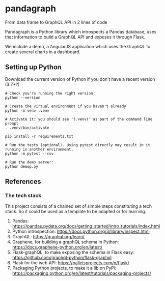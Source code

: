 # pandagraph
From data frame to GraphQL API in 2 lines of code

Pandagraph is a Python library which introspects a Pandas database, uses that information to build 
a GraphQL API and exposes it through Flask.

We include a demo, a AngularJS application which uses the GraphQL to create several charts in a dashboard.

## Setting up Python

Download the current version of Python if you don't have a recent version (3.7+?)

```shell
# Check you're running the right version:
python --version

# Create the virtual environment if you haven't already
python -m venv .venv

# Activate it: you should see '(.venv)' as part of the command line prompt
. .venv/bin/activate

pip install -r requirements.txt

# Run the tests (optional). Using pytest directly may result in it running in another environment.
python -m pytest --cov

# Run the demo server:
python demop.py
```
## References
### The tech stack
This project consists of a chained set of simple steps constituting a tech stack. So it could be used as a template
to be adapted or for learning.
1. Pandas: https://pandas.pydata.org/docs/getting_started/intro_tutorials/index.html
2. Python introspection: https://docs.python.org/3/library/inspect.html
3. GraphQL: https://graphql.org/learn/
4. Graphene, for building a graphQL schema in Python: https://docs.graphene-python.org/en/latest/
5. Flask-graphQL, to make exposing the schema in Flask easy: https://github.com/graphql-python/flask-graphql
6. Flask for the web API: https://palletsprojects.com/p/flask/
7. Packaging Python projects, to make it a lib on PyPi: https://packaging.python.org/en/latest/tutorials/packaging-projects/
